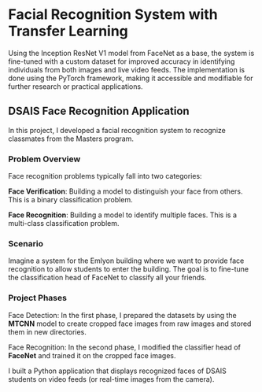 # Facial Recognition System with Transfer Learning

Using the Inception ResNet V1 model from FaceNet as a base, the system is fine-tuned with a custom dataset for improved accuracy in identifying individuals from both images and live video feeds. The implementation is done using the PyTorch framework, making it accessible and modifiable for further research or practical applications.

## DSAIS Face Recognition Application
In this project, I developed a facial recognition system to recognize classmates from the Masters program.

### Problem Overview
Face recognition problems typically fall into two categories:

**Face Verification**: Building a model to distinguish your face from others. This is a binary classification problem.

**Face Recognition**: Building a model to identify multiple faces. This is a multi-class classification problem.

### Scenario
Imagine a system for the Emlyon building where we want to provide face recognition to allow students to enter the building. The goal is to fine-tune the classification head of FaceNet to classify all your friends.

### Project Phases
Face Detection:
In the first phase, I prepared the datasets by using the **MTCNN** model to create cropped face images from raw images and stored them in new directories.

Face Recognition:
In the second phase, I modified the classifier head of **FaceNet** and trained it on the cropped face images.

I built a Python application that displays recognized faces of DSAIS students on video feeds (or real-time images from the camera).


